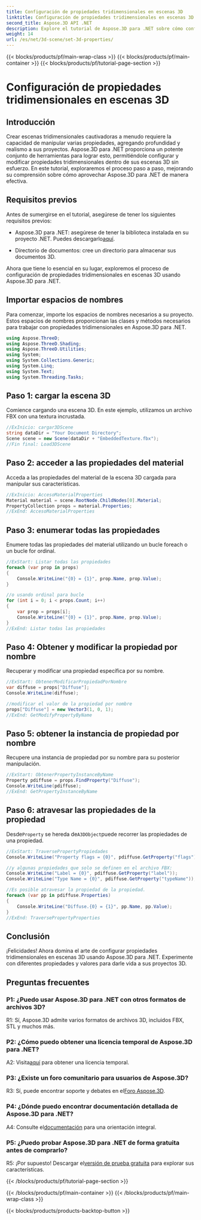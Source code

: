 ```yaml
---
title: Configuración de propiedades tridimensionales en escenas 3D
linktitle: Configuración de propiedades tridimensionales en escenas 3D
second_title: Aspose.3D API .NET
description: Explore el tutorial de Aspose.3D para .NET sobre cómo configurar propiedades 3D. Aprenda paso a paso con ejemplos de código. Mejora tus habilidades de manipulación de escenas en 3D.
weight: 14
url: /es/net/3d-scene/set-3d-properties/
---
```


{{< blocks/products/pf/main-wrap-class >}}
{{< blocks/products/pf/main-container >}}
{{< blocks/products/pf/tutorial-page-section >}}

# Configuración de propiedades tridimensionales en escenas 3D

## Introducción

Crear escenas tridimensionales cautivadoras a menudo requiere la capacidad de manipular varias propiedades, agregando profundidad y realismo a sus proyectos. Aspose.3D para .NET proporciona un potente conjunto de herramientas para lograr esto, permitiéndole configurar y modificar propiedades tridimensionales dentro de sus escenas 3D sin esfuerzo. En este tutorial, exploraremos el proceso paso a paso, mejorando su comprensión sobre cómo aprovechar Aspose.3D para .NET de manera efectiva.

## Requisitos previos

Antes de sumergirse en el tutorial, asegúrese de tener los siguientes requisitos previos:

-  Aspose.3D para .NET: asegúrese de tener la biblioteca instalada en su proyecto .NET. Puedes descargarlo[aquí](https://releases.aspose.com/3d/net/).

- Directorio de documentos: cree un directorio para almacenar sus documentos 3D.

Ahora que tiene lo esencial en su lugar, exploremos el proceso de configuración de propiedades tridimensionales en escenas 3D usando Aspose.3D para .NET.

## Importar espacios de nombres

Para comenzar, importe los espacios de nombres necesarios a su proyecto. Estos espacios de nombres proporcionan las clases y métodos necesarios para trabajar con propiedades tridimensionales en Aspose.3D para .NET.

```csharp
using Aspose.ThreeD;
using Aspose.ThreeD.Shading;
using Aspose.ThreeD.Utilities;
using System;
using System.Collections.Generic;
using System.Linq;
using System.Text;
using System.Threading.Tasks;
```

## Paso 1: cargar la escena 3D

Comience cargando una escena 3D. En este ejemplo, utilizamos un archivo FBX con una textura incrustada.

```csharp
//ExInicio: cargar3DScene
string dataDir = "Your Document Directory";
Scene scene = new Scene(dataDir + "EmbeddedTexture.fbx");
//Fin final: Load3DScene
```

## Paso 2: acceder a las propiedades del material

Acceda a las propiedades del material de la escena 3D cargada para manipular sus características.

```csharp
//ExInicio: AccesoMaterialProperties
Material material = scene.RootNode.ChildNodes[0].Material;
PropertyCollection props = material.Properties;
//ExEnd: AccesoMaterialProperties
```

## Paso 3: enumerar todas las propiedades

Enumere todas las propiedades del material utilizando un bucle foreach o un bucle for ordinal.

```csharp
//ExStart: Listar todas las propiedades
foreach (var prop in props)
{
    Console.WriteLine("{0} = {1}", prop.Name, prop.Value);
}

//o usando ordinal para bucle
for (int i = 0; i < props.Count; i++)
{
    var prop = props[i];
    Console.WriteLine("{0} = {1}", prop.Name, prop.Value);
}
//ExEnd: Listar todas las propiedades
```

## Paso 4: Obtener y modificar la propiedad por nombre

Recuperar y modificar una propiedad específica por su nombre.

```csharp
//ExStart: ObtenerModificarPropiedadPorNombre
var diffuse = props["Diffuse"];
Console.WriteLine(diffuse);

//modificar el valor de la propiedad por nombre
props["Diffuse"] = new Vector3(1, 0, 1);
//ExEnd: GetModifyPropertyByName
```

## Paso 5: obtener la instancia de propiedad por nombre

Recupere una instancia de propiedad por su nombre para su posterior manipulación.

```csharp
//ExStart: ObtenerPropertyInstanceByName
Property pdiffuse = props.FindProperty("Diffuse");
Console.WriteLine(pdiffuse);
//ExEnd: GetPropertyInstanceByName
```

## Paso 6: atravesar las propiedades de la propiedad

 Desde`Property` se hereda de`A3DObject`puede recorrer las propiedades de una propiedad.

```csharp
//ExStart: TraversePropertyPropiedades
Console.WriteLine("Property flags = {0}", pdiffuse.GetProperty("flags"));

//y algunas propiedades que solo se definen en el archivo FBX:
Console.WriteLine("Label = {0}", pdiffuse.GetProperty("label"));
Console.WriteLine("Type Name = {0}", pdiffuse.GetProperty("typeName"));

//Es posible atravesar la propiedad de la propiedad.
foreach (var pp in pdiffuse.Properties)
{
    Console.WriteLine("Diffuse.{0} = {1}", pp.Name, pp.Value);
}
//ExEnd: TraversePropertyProperties
```

## Conclusión

¡Felicidades! Ahora domina el arte de configurar propiedades tridimensionales en escenas 3D usando Aspose.3D para .NET. Experimente con diferentes propiedades y valores para darle vida a sus proyectos 3D.

## Preguntas frecuentes

### P1: ¿Puedo usar Aspose.3D para .NET con otros formatos de archivos 3D?

R1: Sí, Aspose.3D admite varios formatos de archivos 3D, incluidos FBX, STL y muchos más.

### P2: ¿Cómo puedo obtener una licencia temporal de Aspose.3D para .NET?

 A2: Visita[aquí](https://purchase.aspose.com/temporary-license/) para obtener una licencia temporal.

### P3: ¿Existe un foro comunitario para usuarios de Aspose.3D?

 R3: Sí, puede encontrar soporte y debates en el[Foro Aspose.3D](https://forum.aspose.com/c/3d/18).

### P4: ¿Dónde puedo encontrar documentación detallada de Aspose.3D para .NET?

 A4: Consulte el[documentación](https://reference.aspose.com/3d/net/) para una orientación integral.

### P5: ¿Puedo probar Aspose.3D para .NET de forma gratuita antes de comprarlo?

 R5: ¡Por supuesto! Descargar el[versión de prueba gratuita](https://releases.aspose.com/) para explorar sus características.

{{< /blocks/products/pf/tutorial-page-section >}}

{{< /blocks/products/pf/main-container >}}
{{< /blocks/products/pf/main-wrap-class >}}

{{< blocks/products/products-backtop-button >}}
